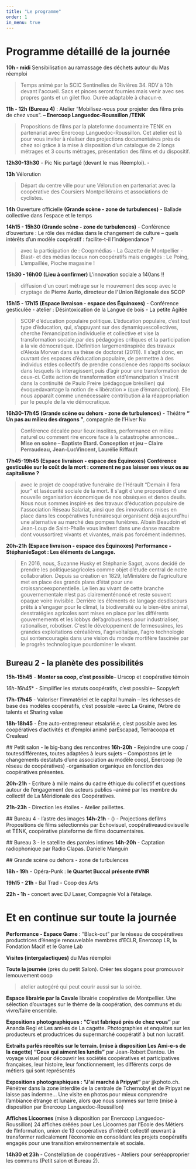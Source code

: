 ```yaml
---
title: "Le programme"
order: 1
in_menu: true
---
```

# Programme détaillé de la journée

**10h - midi** Sensibilisation au ramassage des déchets autour du Mas réemploi 
> Temps animé par la SCIC Sentinelles de Rivières 34. 
> RDV à 10h devant l'accueil. Sacs et pinces seront fournies mais venir avec ses propres gants et un gilet fluo. Durée adaptable à chacun·e.

**11h - 12h** __(Bureau 4)__ : Atelier “Mobilisez-vous pour projeter des films près de chez vous”. __– Enercoop Languedoc-Roussillon /TENK__
> Propositions de films par la plateforme documentaire TENK en partenariat avec Enercoop Languedoc-Roussillon. Cet atelier est là pour vous inviter à réaliser des projections documentaires près de chez soi grâce à la mise à disposition d’un catalogue de 2 longs métrages et 3 courts métrages, présentation des films et du dispositif.

**12h30-13h30** - Pic Nic partagé (devant le mas Réemploi). - 

**13h** Vélorution
> Départ du centre ville pour une Vélorution en partenariat avec la coopérative des Coursiers Montpelliérains et associations de cyclistes.

**14h** Ouverture officielle __(Grande scène - zone de turbulences)__ - Ballade collective dans l’espace et le temps

**14h15 - 15h30** __(Grande scène - zone de turbulences)__ - Conférence d’ouverture : Le rôle des médias dans le changement de culture – quels intérêts d’un modèle coopératif : facilite-t-il l’indépendance ? 
> avec la participation de : Coopmédias - La Gazette de Montpellier - Blast- et des médias locaux non coopératifs mais engagés : Le Poing, L’empaillée, Pioche magasine !

**15h30 - 16h00** __(Lieu à confirmer)__ L'innovation sociale a 140ans !! 
> diffusion d'un court métrage sur le mouvement des scop avec le cryptage de **Pierre Aurio, directeur de l'Union Régionale des SCOP**

**15h15 - 17h15** __(Espace livraison - espace des Équinoxes)__ - Conférence gesticulée - atelier : Désintoxication de la Langue de bois - La petite Agitée
> SCOP d’éducation populaire politique. L’éducation populaire, c’est tout type d’éducation, qui, s’appuyant sur des dynamiquescollectives, cherche l’émancipation individuelle et collective et vise la transformation sociale,par des pédagogies critiques et la participation à la vie démocratique. (Définition largementinspirée des travaux d’Alexia Morvan dans sa thèse de doctorat (2011)). Il s’agit donc, en ouvrant des espaces d’éducation populaire, de permettre à des individus etdes collectifs de prendre conscience des rapports sociaux dans lesquels ils interagissent,puis d’agir pour une transformation de ceux-ci. Cette action de transformation etd’émancipation s’inscrit dans la continuité de Paulo Freire (pédagogue brésilien) qui évoquedavantage la notion de « libération » (que d’émancipation). Elle nous apparaît comme unenécessaire contribution à la réappropriation par le peuple de la vie démocratique.


**16h30-17h45** __(Grande scène ou dehors - zone de turbulences)__ - Théâtre **“ Un pas au milieu des dragons ”**, compagnie de l’Hiver Nu
> Conférence décalée pour lieux insolites, performance en milieu naturel ou comment rire encore face à la catastrophe annoncée...  __Mise en scène – Baptiste Etard. Conception et jeu – Claire Perraudeau, Jean-LucVincent, Laurélie Riffault__

**17h45-19h45** __(Espace livraison - espace des Équinoxes)__ **Conférence gesticulée sur le coût de la mort : comment ne pas laisser ses vieux os au capitalisme ?**
> avec le projet de coopérative funéraire de l’Hérault “Demain il fera jour” et lasécurité sociale de la mort. Il s'agit d'une proposition d'une nouvelle organisation économique de nos obsèques et denos deuils. Nous nous sommes inspiré·es des travaux d'éducation populaire de l'association Réseau Salariat, ainsi que des innovations mises en place dans les coopératives funérairesqui organisent déjà aujourd'hui une alternative au marché des pompes funèbres. Albain Beaudoin et Jean-Loup de Saint-Phalle vous invitent dans une danse macabre dont voussortirez vivants et vivantes, mais pas forcément indemnes.

**20h-21h** __(Espace livraison - espace des Équinoxes)__ **Performance - StéphanieSagot : Les éléments de Langage.**
> En 2016, nous, Suzanne Husky et Stéphanie Sagot, avons decidé de prendre les politiquesagricoles comme objet d’étude central de notre collaboration. Depuis sa création en 1829, leMinistère de l’agriculture met en place des grands plans d’état pour une croissanceexponentielle. Le lien au vivant de cette branche gouvernementale n’est pas clairementénoncé et reste souvent opaque voire invisible. Derrière les éléments de langage desdiscours prêts à s'engager pour le climat, la biodiversité ou le bien-être animal, desstratégies agricoles sont mises en place par les différents gouvernements et les lobbys del’agrobusiness pour industrialiser, rationaliser, robotiser. C'est le développement de fermesusines, les grandes exploitations céréalières, l'agrivoltaïque, l'agro technologie qui sontencouragés dans une vision du monde mortifère fascinée par le progrès technologique pourdominer le vivant.

## Bureau 2 - la planète des possibilités
**15h-15h45** - **Monter sa coop, c’est possible**– Urscop et coopérative témoin

*16h-16h45** - Simplifier les statuts coopératifs, c’est possible– Scopyleft

**17h-17h45** - Valoriser l’immatériel et le capital humain – les richesses de base des modèles coopératifs, c’est possible –avec La Graine, l’Arbre de talents et Sharing value 

**18h-18h45** - Être auto-entrepreneur etsalarié.e, c’est possible avec les coopératives d’activités et d’emploi animé parEscapad, Terracoopa et Crealead

## Petit salon - le big-bang des rencontres
**16h-20h** - Rejoindre une coop / toutesdifférentes, toutes adaptées à leurs sujets – Compostons (et le changements destatuts d’une association au modèle coop), Enercoop (le réseau de coopératives) -organisation organique en fonction des coopératives présentes.

**20h-21h** - Ecriture à mille mains du cadre éthique du collectif et questions autour de l’engagement des acteurs publics –animé par les membre du collectif de La Méridionale des Coopératives.

**21h-23h** - Direction les étoiles - Atelier paillettes.

## Bureau 4 - l’astre des images
**14h-21h** - () - Projections defilms Propositions de films sélectionnés par Echovisuel, coopérativeaudiovisuelle et TENK, coopérative plateforme de films documentaires.

## Bureau 3 - le satellite des paroles intimes
**14h-20h** - Captation radiophonique par Radio Clapas. Danielle Manguin 

## Grande scène ou dehors - zone de turbulences

**18h - 19h** - Opéra-Punk : **le Quartet Buccal présente #VNR**

**19h15 - 21h** -  Bal Trad - Coop des Arts 

**22h - 1h** - concert avec DJ Laser, Compagnie Vol à l’étalage.

# Et en continue sur toute la journée
 
**Performance - Espace Game** : “Black-out” par le réseau de coopératives productrices d’énergie renouvelable membres d’ECLR, Enercoop LR, la Fondation Macif et le Game Lab 

**Visites (intergalactiques)** du Mas réemploi 

**Toute la journée** (près du petit Salon). Créer tes slogans pour promouvoir lemouvement coop 
> atelier autogéré qui peut courir aussi sur la soirée.

**Espace librairie par la Cavale** librairie coopérative de Montpellier. Une sélection d’ouvrages sur le thème de la coopération, des communs et du vivre/faire ensemble. 

**Expositions photographiques :  “C’est fabriqué près de chez vous”** par Ananda Regi et Les ami·es de La cagette. Photographies et enquêtes sur les producteurs et productrices du supermarché coopératif à but non lucratif.

**Extraits parlés récoltés sur le terrain. (mise à disposition Les Ami-e-s de la cagette) “Ceux qui aiment les lundis”** par Jean-Robert Dantou. Un voyage visuel pour découvrir les sociétés coopératives et participatives françaises, leur histoire, leur fonctionnement, les différents corps de métiers qui sont représentés 

**Expositions photographiques : “J'ai marché à Pripyat”** par jjkphoto.ch. Pénétrer dans la zone interdite de la centrale de Tchernobyl et de Pripyat ne laisse pas indemne… Une visite en photos pour mieux comprendre l’ambiance étrange et lunaire, alors que nous sommes sur terre (mise à disposition par Enercoop Languedoc-Roussillon)

**Affiches Licoornes** (mise à disposition par Enercoop Languedoc-Roussillon) 24 affiches créées pour Les Licoornes par l’Ecole des Métiers de l’Information, union de 13 coopératives d’intérêt collectif œuvrant à transformer radicalement l’économie en consolidant les projets coopératifs engagés pour une transition environnementale et sociale. 

**14h30 et 23h** - Constellation de coopératives - Ateliers pour seréapproprier les communs (Petit salon et Bureau 2). 
